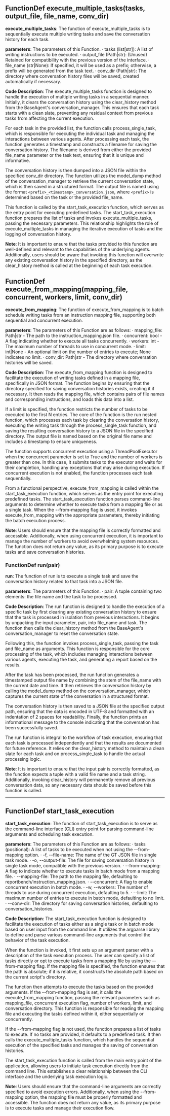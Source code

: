 ## FunctionDef execute_multiple_tasks(tasks, output_file, file_name, conv_dir)
**execute_multiple_tasks**: The function of execute_multiple_tasks is to sequentially execute multiple writing tasks and save the conversation history for each task.

**parameters**: The parameters of this Function.
· tasks (list[str]): A list of writing instructions to be executed.
· output_file (Path|str): (Unused) Retained for compatibility with the previous version of the interface.
· file_name (str|None): If specified, it will be used as a prefix; otherwise, a prefix will be generated from the task text.
· conv_dir (Path|str): The directory where conversation history files will be saved, created automatically if necessary.

**Code Description**: The execute_multiple_tasks function is designed to handle the execution of multiple writing tasks in a sequential manner. Initially, it clears the conversation history using the clear_history method from the BaseAgent's conversation_manager. This ensures that each task starts with a clean slate, preventing any residual context from previous tasks from affecting the current execution.

For each task in the provided list, the function calls process_single_task, which is responsible for executing the individual task and managing the interactions between various agents. After processing each task, the function generates a timestamp and constructs a filename for saving the conversation history. The filename is derived from either the provided file_name parameter or the task text, ensuring that it is unique and informative.

The conversation history is then dumped into a JSON file within the specified conv_dir directory. The function utilizes the model_dump method of the conversation_manager to retrieve the current conversation state, which is then saved in a structured format. The output file is named using the format `<prefix>_<timestamp>_conversation.json`, where `<prefix>` is determined based on the task or the provided file_name.

This function is called by the start_task_execution function, which serves as the entry point for executing predefined tasks. The start_task_execution function prepares the list of tasks and invokes execute_multiple_tasks, passing the necessary parameters. This relationship highlights the role of execute_multiple_tasks in managing the iterative execution of tasks and the logging of conversation history.

**Note**: It is important to ensure that the tasks provided to this function are well-defined and relevant to the capabilities of the underlying agents. Additionally, users should be aware that invoking this function will overwrite any existing conversation history in the specified directory, as the clear_history method is called at the beginning of each task execution.
## FunctionDef execute_from_mapping(mapping_file, concurrent, workers, limit, conv_dir)
**execute_from_mapping**: The function of execute_from_mapping is to batch schedule writing tasks from an instruction mapping file, supporting both sequential and concurrent execution.

**parameters**: The parameters of this Function are as follows:
· mapping_file: Path|str - The path to the instruction_mapping.json file.
· concurrent: bool - A flag indicating whether to execute all tasks concurrently.
· workers: int - The maximum number of threads to use in concurrent mode.
· limit: int|None - An optional limit on the number of entries to execute; None indicates no limit.
· conv_dir: Path|str - The directory where conversation histories will be saved.

**Code Description**: The execute_from_mapping function is designed to facilitate the execution of writing tasks defined in a mapping file, specifically in JSON format. The function begins by ensuring that the directory specified for saving conversation histories exists, creating it if necessary. It then reads the mapping file, which contains pairs of file names and corresponding instructions, and loads this data into a list.

If a limit is specified, the function restricts the number of tasks to be executed to the first N entries. The core of the function is the run nested function, which processes each task by clearing the conversation history, executing the writing task through the process_single_task function, and saving the resulting conversation history to a JSON file in the specified directory. The output file is named based on the original file name and includes a timestamp to ensure uniqueness.

The function supports concurrent execution using a ThreadPoolExecutor when the concurrent parameter is set to True and the number of workers is greater than one. In this case, it submits tasks to the executor and waits for their completion, handling any exceptions that may arise during execution. If concurrent execution is not enabled, the function processes each task sequentially.

From a functional perspective, execute_from_mapping is called within the start_task_execution function, which serves as the entry point for executing predefined tasks. The start_task_execution function parses command-line arguments to determine whether to execute tasks from a mapping file or as a single task. When the --from-mapping flag is used, it invokes execute_from_mapping with the appropriate parameters, thereby initiating the batch execution process.

**Note**: Users should ensure that the mapping file is correctly formatted and accessible. Additionally, when using concurrent execution, it is important to manage the number of workers to avoid overwhelming system resources. The function does not return any value, as its primary purpose is to execute tasks and save conversation histories.
### FunctionDef run(pair)
**run**: The function of run is to execute a single task and save the conversation history related to that task into a JSON file.

**parameters**: The parameters of this Function.
· pair: A tuple containing two elements: the file name and the task to be processed.

**Code Description**: The run function is designed to handle the execution of a specific task by first clearing any existing conversation history to ensure that the task is processed in isolation from previous interactions. It begins by unpacking the input parameter, pair, into file_name and task. The function then calls the clear_history method from the BaseAgent's conversation_manager to reset the conversation state.

Following this, the function invokes process_single_task, passing the task and file_name as arguments. This function is responsible for the core processing of the task, which includes managing interactions between various agents, executing the task, and generating a report based on the results.

After the task has been processed, the run function generates a timestamped output file name by combining the stem of the file_name with the current date and time. It then retrieves the conversation history by calling the model_dump method on the conversation_manager, which captures the current state of the conversation in a structured format.

The conversation history is then saved to a JSON file at the specified output path, ensuring that the data is encoded in UTF-8 and formatted with an indentation of 2 spaces for readability. Finally, the function prints an informational message to the console indicating that the conversation has been successfully saved.

The run function is integral to the workflow of task execution, ensuring that each task is processed independently and that the results are documented for future reference. It relies on the clear_history method to maintain a clean slate for each task and on process_single_task to handle the actual processing logic.

**Note**: It is important to ensure that the input pair is correctly formatted, as the function expects a tuple with a valid file name and a task string. Additionally, invoking clear_history will permanently remove all previous conversation data, so any necessary data should be saved before this function is called.
***
## FunctionDef start_task_execution
**start_task_execution**: The function of start_task_execution is to serve as the command-line interface (CLI) entry point for parsing command-line arguments and scheduling task execution.

**parameters**: The parameters of this Function are as follows:
· tasks (positional): A list of tasks to be executed when not using the --from-mapping option.
· -f, --file-name: The name of the GT JSON file in single task mode.
· -o, --output-file: The file for saving conversation history in single task mode, compatible with the previous version.
· --from-mapping: A flag to indicate whether to execute tasks in batch mode from a mapping file.
· --mapping-file: The path to the mapping file, defaulting to reportbench/instruction_mapping.json.
· --concurrent: A flag to enable concurrent execution in batch mode.
· -w, --workers: The number of threads to use during concurrent execution, defaulting to 5.
· --limit: The maximum number of entries to execute in batch mode, defaulting to no limit.
· --conv-dir: The directory for saving conversation histories, defaulting to conversation_histories.

**Code Description**: The start_task_execution function is designed to facilitate the execution of tasks either as a single task or in batch mode based on user input from the command line. It utilizes the argparse library to define and parse various command-line arguments that control the behavior of the task execution.

When the function is invoked, it first sets up an argument parser with a description of the task execution process. The user can specify a list of tasks directly or opt to execute tasks from a mapping file by using the --from-mapping flag. If the mapping file is specified, the function ensures that the path is absolute; if it is relative, it constructs the absolute path based on the current script's directory.

The function then attempts to execute the tasks based on the provided arguments. If the --from-mapping flag is set, it calls the execute_from_mapping function, passing the relevant parameters such as mapping_file, concurrent execution flag, number of workers, limit, and conversation directory. This function is responsible for reading the mapping file and executing the tasks defined within it, either sequentially or concurrently.

If the --from-mapping flag is not used, the function prepares a list of tasks to execute. If no tasks are provided, it defaults to a predefined task. It then calls the execute_multiple_tasks function, which handles the sequential execution of the specified tasks and manages the saving of conversation histories.

The start_task_execution function is called from the main entry point of the application, allowing users to initiate task execution directly from the command line. This establishes a clear relationship between the CLI interface and the underlying task execution logic.

**Note**: Users should ensure that the command-line arguments are correctly specified to avoid execution errors. Additionally, when using the --from-mapping option, the mapping file must be properly formatted and accessible. The function does not return any value, as its primary purpose is to execute tasks and manage their execution flow.
